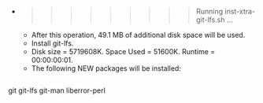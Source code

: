 * >>>>>>>>> Running inst-xtra-git-lfs.sh ...
  * After this operation, 49.1 MB of additional disk space will be used.
  * Install git-lfs.
  * Disk size = 5719608K. Space Used = 51600K. Runtime = 00:00:00:01.
  * The following NEW packages will be installed:
  ```bash
git git-lfs git-man liberror-perl
  ```

